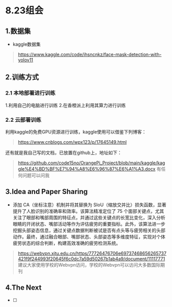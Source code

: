 # 8.23组会

## 1.数据集
-   kaggle数据集  
> https://www.kaggle.com/code/ihsncnkz/face-mask-detection-with-yolov11  

## 2.训练方式
### 2.1 本地部署进行训练
  1.利用自己的电脑进行训练
  2.在香橙派上利用其算力进行训练
### 2.2 云部署训练  
利用kaggle的免费GPU资源进行训练，kaggle使用可以借鉴下列博客：  
> https://www.cnblogs.com/wpx123/p/17645149.html  

还有就是我自己写的文档，已放置在github上，地址如下：  
> https://github.com/code15no/OrangePi_Project/blob/main/kaggle/kaggle%E4%BD%BF%E7%94%A8%E6%96%87%E6%A1%A3.docx
> 有任何问题可以问我

## 3.Idea and Paper Sharing
- 添加 CA（坐标注意）机制并将其替换为 SIoU（缩放交并比）损失函数，显著提升了人脸识别的准确率和效率。该算法精准定位了 75 个面部关键点，尤其关注了眼部和嘴部周围的特征点，并通过这些关键点的长宽比变化，深入分析眼睛的开闭状态、嘴部活动等作为评估疲劳的重要指标。此外，该算法进一步挖掘头部姿态信息，通过关键点数据判断被试是否有点头等与疲劳相关的头部动作。最终，通过融合眼部、嘴部状态、头部姿态等多维度特征，实现对个体疲劳状态的综合判断，构建高效准确的疲劳检测系统。
> https://webvpn.xjtu.edu.cn/https/77726476706e69737468656265737421f9f244993f20645f6c0dc7a59d50267b1ab4a9/document/11117771
建议大家使用学校的Webvpn访问，学校的Webvpn可以访问大多数国际期刊

## 4.The Next
- [ ] 
